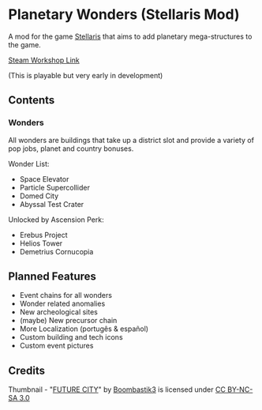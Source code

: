 # Planetary Wonders (Stellaris Mod)

A mod for the game [Stellaris](https://store.steampowered.com/app/281990/Stellaris/) that aims to add planetary mega-structures to the game.

[Steam Workshop Link](https://steamcommunity.com/sharedfiles/filedetails/?id=2305790641)

(This is playable but very early in development)

## Contents

### Wonders
All wonders are buildings that take up a district slot and provide a variety of pop jobs, planet and country bonuses.

Wonder List:
* Space Elevator
* Particle Supercollider
* Domed City
* Abyssal Test Crater

Unlocked by Ascension Perk:
* Erebus Project
* Helios Tower
* Demetrius Cornucopia

## Planned Features
* Event chains for all wonders
* Wonder related anomalies
* New archeological sites
* (maybe) New precursor chain
* More Localization (portugês & español)
* Custom building and tech icons
* Custom event pictures

## Credits
Thumbnail - "[FUTURE CITY](https://www.deviantart.com/boombastik3/art/FUTURE-CITY-284229568)" by [Boombastik3](https://www.deviantart.com/boombastik3) is licensed under [CC BY-NC-SA 3.0](https://creativecommons.org/licenses/by-nc-sa/3.0/?ref=ccsearch&atype=rich)
